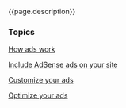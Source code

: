


<p class="intro">
  {{page.description}}
</p>


### Topics


  [How ads work](/web/fundamentals/discovery-and-monetization/monetization-with-ads/how-ads-work?hl=en)

  [Include AdSense ads on your site](/web/fundamentals/discovery-and-monetization/monetization-with-ads/include-ads?hl=en)

  [Customize your ads](/web/fundamentals/discovery-and-monetization/monetization-with-ads/customize-ads?hl=en)

  [Optimize your ads](/web/fundamentals/discovery-and-monetization/monetization-with-ads/optimize-ads?hl=en)

